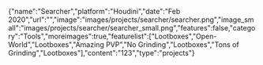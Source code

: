 {"name":"Searcher","platform":"Houdini","date":"Feb 2020","url":"","image":"images/projects/searcher/searcher.png","image_small":"images/projects/searcher/searcher_small.png","features":false,"category":"Tools","moreimages":true,"featurelist":["Lootboxes","Open-World","Lootboxes","Amazing PVP","No Grinding","Lootboxes","Tons of Grinding","Lootboxes"],"content":"123","type":"projects"}
